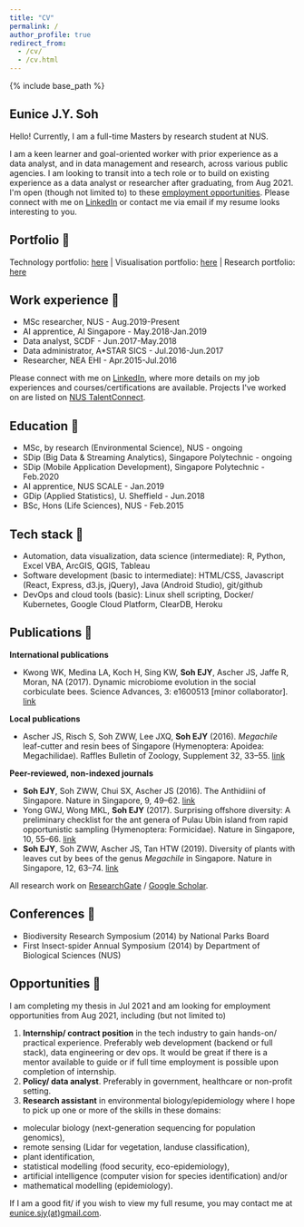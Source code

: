 ```yaml
---
title: "CV"
permalink: /
author_profile: true
redirect_from: 
  - /cv/
  - /cv.html
---
```


{% include base_path %}

## Eunice J.Y. Soh

Hello! Currently, I am a full-time Masters by research student at NUS. 

I am a keen learner and goal-oriented worker with prior experience as a data analyst, and in data management and research, across various public agencies. I am looking to transit into a tech role or to build on existing experience as a data analyst or researcher after graduating, from Aug 2021. I'm open (though not limited to) to these [employment opportunities](#opportunities-). Please connect with me on [LinkedIn](https://linkedin.com/in/eunices) or contact me via email if my resume looks interesting to you. 

## Portfolio 🐜

Technology portfolio: [here](portfolio/portfolio-1/)
| Visualisation portfolio: [here](portfolio/portfolio-2/) | Research portfolio: [here](portfolio/portfolio-3/)

## Work experience 🦟

- MSc researcher, NUS - Aug.2019-Present 
- AI apprentice, AI Singapore - May.2018-Jan.2019 
- Data analyst, SCDF - Jun.2017-May.2018
- Data administrator, A*STAR SICS - Jul.2016-Jun.2017
- Researcher, NEA EHI - Apr.2015-Jul.2016 

Please connect with me on [LinkedIn](https://www.linkedin.com/in/eunicesoh/), where more details on my job experiences and courses/certifications are available. Projects I've worked on are listed on [NUS TalentConnect](https://nus-csm.symplicity.com/profiles/eunicesoh).

## Education 💯

- MSc, by research (Environmental Science), NUS - ongoing
- SDip (Big Data & Streaming Analytics), Singapore Polytechnic - ongoing
- SDip (Mobile Application Development), Singapore Polytechnic - Feb.2020
- AI apprentice, NUS SCALE - Jan.2019 
- GDip (Applied Statistics), U. Sheffield - Jun.2018
- BSc, Hons (Life Sciences), NUS - Feb.2015 

## Tech stack 🦋

- Automation, data visualization, data science (intermediate): R, Python, Excel VBA, ArcGIS, QGIS, Tableau 
- Software development (basic to intermediate): HTML/CSS, Javascript (React, Express, d3.js, jQuery), Java (Android Studio), git/github
-	DevOps and cloud tools (basic): Linux shell scripting, Docker/ Kubernetes, Google Cloud Platform, ClearDB, Heroku 


## Publications 🐝

**International publications**
- Kwong WK, Medina LA, Koch H, Sing KW, **Soh EJY**, Ascher JS, Jaffe R, Moran, NA (2017). Dynamic microbiome evolution in the social corbiculate bees. Science Advances, 3: e1600513 [minor collaborator]. [link](https://www.researchgate.net/publication/315766876_Dynamic_microbiome_evolution_in_social_bees)

**Local publications**
- Ascher JS, Risch S, Soh ZWW, Lee JXQ, **Soh EJY** (2016). *Megachile* leaf-cutter and resin bees of Singapore (Hymenoptera: Apoidea: Megachilidae). Raffles Bulletin of Zoology, Supplement 32, 33–55. [link](https://www.researchgate.net/publication/303189173_Megachile_leaf-cutter_and_resin_bees_of_Singapore_Hymenoptera_Apoidea_Megachilidae)

**Peer-reviewed, non-indexed journals**
- **Soh EJY**, Soh ZWW, Chui SX, Ascher JS (2016). The Anthidiini of Singapore. Nature in Singapore, 9, 49–62. [link](https://www.researchgate.net/publication/306009526_The_bee_tribe_Anthidiini_in_Singapore_Anthophila_Megachilidae_Anthidiini_with_notes_on_the_regional_fauna)
- Yong GWJ, Wong MKL, **Soh EJY** (2017). Surprising offshore diversity: A preliminary checklist for the ant genera of Pulau Ubin island from rapid opportunistic sampling (Hymenoptera: Formicidae). Nature in Singapore, 10, 55–66. [link](https://www.researchgate.net/publication/318129786_A_preliminary_checklist_of_the_ant_genera_of_Pulau_Ubin_Singapore_from_rapid_opportunistic_sampling_Hymenoptera_Formicidae)
- **Soh EJY**, Soh ZWW, Ascher JS, Tan HTW (2019). Diversity of plants with leaves cut by bees of the genus *Megachile* in Singapore. Nature in Singapore, 12, 63–74. [link](https://www.researchgate.net/publication/337077776_Diversity_of_plants_with_leaves_cut_by_bees_of_the_genus_Megachile_in_Singapore)

All research work on [ResearchGate](https://www.researchgate.net/profile/Eunice_Soh2/research) / [Google Scholar](https://scholar.google.com/citations?user=8tnjlIUAAAAJ).

## Conferences 🐛

- Biodiversity Research Symposium (2014) by National Parks Board
- First Insect-spider Annual Symposium (2014) by Department of Biological Sciences (NUS)

## Opportunities 🐞

I am completing my thesis in Jul 2021 and am looking for employment opportunities from Aug 2021, including (but not limited to)

1. **Internship/ contract position** in the tech industry to gain hands-on/ practical experience. Preferably web development (backend or full stack), data engineering or dev ops. It would be great if there is a mentor available to guide or if full time employment is possible upon completion of internship.
2. **Policy/ data analyst**. Preferably in government, healthcare or non-profit setting.
3. **Research assistant** in environmental biology/epidemiology where I hope to pick up one or more of the skills in these domains: 
- molecular biology (next-generation sequencing for population genomics), 
- remote sensing (Lidar for vegetation, landuse classification), 
- plant identification, 
- statistical modelling (food security, eco-epidemiology), 
- artificial intelligence (computer vision for species identification) and/or
- mathematical modelling (epidemiology).

If I am a good fit/ if you wish to view my full resume, you may contact me at [eunice.sjy(at)gmail.com](mailto:eunice.sjy@gmail.com).

